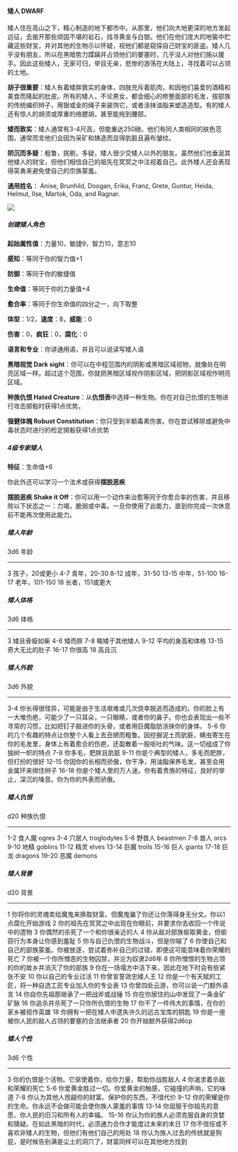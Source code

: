 #### 矮人 DWARF

矮人住在高山之下，精心制造的地下都市中。从那里，他们向大地更深的地方发起远征，去凿开那些顽固不堪的岩石，找寻黄金与白银。他们在他们庞大的地窖中贮藏这些财宝，并对其他的生物示以怀疑，视他们都是窥探自己财宝的匪盗。矮人几乎没有朋友，所以在黑暗势力蹂躏并占领他们的要塞时，几乎没人对他们施以援手。因此这些矮人，无家可归，举目无亲，悲惨的游荡在大陆上，寻找着可以占领的土地。

**胡子很重要**：矮人有着矮胖敦实的身体，四肢充斥着肌肉，和因他们喜爱的酒精和美食而隆起的肚皮。所有的矮人，不论男女，都会细心的修整面部的毛发，按部族的传统编织辫子，用银或金的绳子来装饰它，或者涂抹油脂来塑造造型。有的矮人还有惊人的胡须或厚重的络腮胡，甚至能拖到腰部。

**矮而敦实**：矮人通常有3-4尺高，但能重达250磅。他们有同人类相同的肤色范围，通常而言他们会因为采矿和铸造而显得肮脏且遍布皱纹。

**阴沉而多疑**：粗鲁，挑剔，多疑，矮人很少交矮人以外的朋友。虽然他们也垂涎其他矮人的财宝，但他们相信自己的祖先在冥冥之中注视着自己。此外矮人还会表现得英勇来避免使自己的宗族蒙羞。

**通用姓名**： Anise, Brunhild, Doogan, Erika, Franz, Grete, Guntur,
Heida, Helmut, Ilse, Martok, Oda, and Ragnar.

![](https://sdlpic.oss-cn-beijing.aliyuncs.com/pic/dwarf.jpg)

##### 创建矮人角色

**起始属性值**：力量10，敏捷9，智力10，意志10

**感知**：等同于你的智力值+1

**防御**：等同于你的敏捷值

**生命值**：等同于你的力量值+4

**愈合率**：等同于你生命值的四分之一，向下取整

**体型**：1/2，**速度**：8，**威能**：0

**伤害**：0，**疯狂**：0，**腐化**：0

**语言和专业**：你讲通用语，并且可以说读写矮人语

**黑暗视觉 Dark
sight**：你可以在中程范围内的阴影或黑暗区域视物，就像处在明亮区域一样。超过这个范围，你就把黑暗区域视作阴影区域，把阴影区域视作明亮区域。

**种族仇恨 Hated
Creature**：从**仇恨表**中选择一种生物。你在对自己仇恨的生物进行攻击掷骰时获得1点优势。

**强健体魄 Robust
Constitution**：你只受到半额毒素伤害。你在尝试移除或避免中毒状态时进行的检定掷骰获得1点优势

##### 4级专家矮人

**特征**：生命值+6

你此外还可以学习一个法术或获得**摆脱恶疾**

**摆脱恶疾 Shake it
Off**：你可以用一个动作来治愈等同于你愈合率的伤害，并且移除以下状态之一：力竭，脆弱或中毒。一旦你使用了此能力，直到你完成一次休息前不能再次使用此能力。

##### 矮人年龄

  3d6     年龄
  ------- -----------------
  3       孩子，20或更小
  4-7     青年，20-30
  8-12    成年，31-50
  13-15   中年，51-100
  16-17   老年，101-150
  18      长者，151或更大

##### 矮人体格

  3d6     体格
  ------- ------------------
  3       矮且骨瘦如柴
  4-6     矮而胖
  7-8     略矮于其他矮人
  9-12    平均的身高和体格
  13-15   奇大无比的肚子
  16-17   你很高
  18      高且沉

##### 矮人外貌

  3d6     外貌
  ------- ------------------------------------------------------------------------------------------------------------------------------------------------------------------------------------------------------------
  3-4     你长得很怪异，可能是由于生活艰难或几次侥幸脱逃而造成的。你的脸上有一大堆伤疤，可能少了一只耳朵，一只眼睛，或者你的鼻子。你也会表现出一些不寻常的习惯，比如把钉子敲进你的头骨，或者用巨魔脂肪涂抹你的身体。
  5-6     你的几个有趣的特点让你整个人看上去丑陋而粗鲁。因挖掘泥土而肮脏，螨虫寄生在你的毛发里，身体上有着愈合的伤疤，还盈散着一股呕吐的气味。这一切组成了你独树一帜的特点
  7-8     你多毛，肥胖且肮脏
  9-11    你是个典型的矮人，多毛而肥胖，但打扮的很好
  12-15   你因你的长相而骄傲，你干净，用油脂保养毛发，甚至会用金属环来绑住辫子
  16-18   你是个矮人里的万人迷。你有着贵族的特征，良好的举止，深沉的嗓音。你为你的外表而骄傲。

##### 矮人仇恨

  d20     种族仇恨
  ------- --------------------
  1-2     食人魔 ogres
  3-4     穴居人 troglodytes
  5-6     野兽人 beastmen
  7-8     兽人 orcs
  9-10    地精 goblins
  11-12   精灵 elves
  13-14   巨魔 trolls
  15-16   巨人 giants
  17-18   巨龙 dragons
  19-20   恶魔 demons

##### 矮人背景

  d20   背景
  ----- ----------------------------------------------------------------------------------------
  1     你将你的灵魂卖给魔鬼来换取财富。但魔鬼骗了你还让你落得身无分文。你以1点腐化开始游戏
  2     你的祖先在冥冥之中出现在你眼前，并要求你去收回一个传说中的遗物
  3     你偶然的杀死了一个和你很亲近的人
  4     你从敌对部族偷取黄金，但偷窃行为本身让你感到羞耻
  5     你与自己仇恨的生物战斗，但是你输了
  6     你使自己和自己的部族蒙羞。你被放逐，尝试着弥补自己的过错，即便这可能意味着你荣耀的死亡
  7     你被一个你所憎恶的生物囚禁，并沦为奴隶2d6年
  8     你所憎恨的生物占领的你的故乡并消灭了你的部族
  9     你在一场塌方中活下来，因此在地下时会有些紧张不安
  10    你以自己的专业过活
  11    你曾宣誓效忠矮人王
  12    你是一个有天赋的工匠，将一种自选工匠专业加入你的专业表
  13    你曾四处云游，你可以说一门额外语言
  14    你自你先祖那继承了一把战斧或战锤
  15    你在你居住的山中发现了一条金矿矿脉
  16    你追杀并杀死了一只你所仇恨的生物
  17    你干了一件伟大的事情，在你的家乡被视作英雄
  18    你拥有一把在矮人中遗失许久的远古宝库的钥匙
  19    你是一座被你人民的敌人占领的要塞的合法继承者
  20    你开始额外获得2d6cp

##### 矮人个性

  3d6     个性
  ------- ------------------------------------------------------------------------------------------
  3       你的仇恨是个活物。它驱使着你，给你力量，帮助你战胜敌人
  4       你渴求着杀敌和荣耀的死亡
  5-6     你爱黄金胜过一切。你爱黄金的触感，它碰撞的声响，它的味道
  7-8     你认为其他人觊觎你的财富。保护你的东西，不惜代价
  9-12    你的荣耀是你的生命。你永远不会做可能会使你族人蒙羞的事情
  13-14   你屈服于你祖先的意愿、你人民的旧习和所有人的幸福。
  15-16   你认为你的族人必须克服自身的贪婪和猜疑。在如此黑暗的时代，必须通力合作才能度过未来的末日
  17      你不信任或不喜欢非矮人的生物，但他们有他们自己的用处
  18      你认为族人过去的传统就是狗屁，是时候告别满是尘土的洞穴了，财富同样可以在其他地方找到
